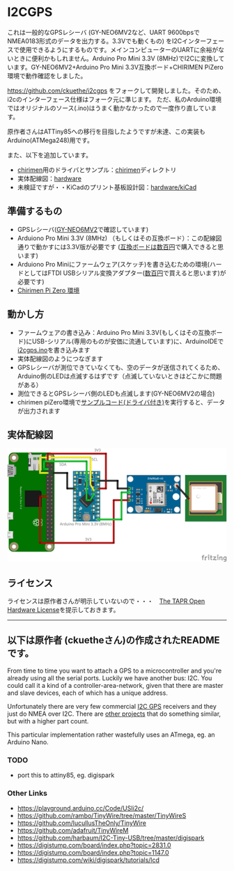 # I2CGPS

これは一般的なGPSレシーバ (GY-NEO6MV2など、UART 9600bpsでNMEA0183形式のデータを出力する。3.3Vでも動くもの) をI2Cインターフェースで使用できるようにするものです。メインコンピューターのUARTに余裕がないときに便利かもしれません。Arduino Pro Mini 3.3V (8MHz)でI2Cに変換しています。GY-NEO6MV2+Arduino Pro Mini 3.3V互換ボード+CHIRIMEN PiZero環境で動作確認をしました。

https://github.com/ckuethe/i2cgps をフォークして開発しました。そのため、i2cのインターフェース仕様はフォーク元に準じます。
ただ、私のArduino環境ではオリジナルのソース(.ino)はうまく動かなかったので一度作り直しています。

原作者さんはATTiny85への移行を目指したようですが未達、この実装もArduino(ATMega248)用です。

また、以下を追加しています。
* [chirimen](https://www.chirimen.org)用のドライバとサンプル：[chirimen](./chirimen/)ディレクトリ
* 実体配線図：[hardware](./hardware)
* 未検証ですが・・KiCadのプリント基板設計図：[hardware/kiCad](./hardware/kiCad)

## 準備するもの
* GPSレシーバ([GY-NEO6MV2](https://electronicwork.shop/items/625c1ca99fe3d707d725cbe1)で確認しています)
* Arduiono Pro Mini 3.3V (8MHz) （もしくはその互換ボード）：この配線図通りで動かすには3.3V版が必要です ([互換ボードは数百円](https://electronicwork.shop/items/64e2182be37f74003b45e342)で購入できると思います)
* Arduiono Pro Miniにファームウェア(スケッチ)を書き込むための環境(ハードとしてはFTDI USBシリアル変換アダプター([数百円](https://electronicwork.shop/items/63412a95c15c5a192180482f)で買えると思います)が必要です)
* [Chirimen Pi Zero 環境](https://tutorial.chirimen.org/pizero/)

## 動かし方
* ファームウェアの書き込み：Arduino Pro Mini 3.3V(もしくはその互換ボード)にUSB-シリアル(専用のものが安価に流通しています)に、ArduinoIDEで[i2cgps.ino](./i2cgps.ino)を書き込みます
* 実体配線図のようにつなぎます
* GPSレシーバが測位できていなくても、空のデータが送信されてくるため、Arduino側のLEDは点滅するはずです（点滅していないときはどこかに問題がある）
* 測位できるとGPSレシーバ側のLEDも点滅します(GY-NEO6MV2の場合)
* chirimen piZero環境で[サンプルコード(ドライバ付き)](./chirimen/main.js)を実行すると、データが出力されます

## 実体配線図
![実体配線図](hardware/i2c-GY-NEO6MV2.png)

## ライセンス
ライセンスは原作者さんが明示していないので・・・　[The TAPR Open Hardware License](https://tapr.org/the-tapr-open-hardware-license/)を提示しておきます。

---

## 以下は原作者 (ckuetheさん)の作成されたREADMEです。

From time to time you want to attach a GPS to a microcontroller and
you're already using all the serial ports. Luckily we have another bus:
I2C. You could call it a kind of a controller-area-network, given that
there are master and slave devices, each of which has a unique address.

Unfortunately there are very few commercial
[I2C GPS](https://www.sparkfun.com/products/14414) receivers and they
just do NMEA over I2C. There are
[other projects](http://www.technoblogy.com/show?1LJI) that do something similar, but with a higher part count. 

This particular implementation rather wastefully uses an ATmega, eg. an
Arduino Nano.

### TODO

* port this to attiny85, eg. digispark


### Other Links

* https://playground.arduino.cc/Code/USIi2c/
* https://github.com/rambo/TinyWire/tree/master/TinyWireS
* https://github.com/lucullusTheOnly/TinyWire
* https://github.com/adafruit/TinyWireM
* https://github.com/harbaum/I2C-Tiny-USB/tree/master/digispark
* https://digistump.com/board/index.php?topic=2831.0
* https://digistump.com/board/index.php?topic=1147.0
* https://digistump.com/wiki/digispark/tutorials/lcd
